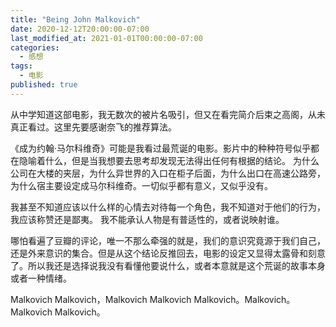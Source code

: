 ```yaml
---
title: "Being John Malkovich"
date: 2020-12-12T20:00:00-07:00
last_modified_at: 2021-01-01T00:00:00-07:00
categories:
  - 感想
tags:
  - 电影
published: true
---
```

从中学知道这部电影，我无数次的被片名吸引，但又在看完简介后束之高阁，从未真正看过。这里先要感谢奈飞的推荐算法。

《成为约翰·马尔科维奇》可能是我看过最荒诞的电影。影片中的种种符号似乎都在隐喻着什么，但是当我想要去思考却发现无法得出任何有根据的结论。
为什么公司在大楼的夹层，为什么异世界的入口在柜子后面，为什么出口在高速公路旁，为什么宿主要设定成马尔科维奇。一切似乎都有意义，又似乎没有。

我甚至不知道应该以什么样的心情去对待每一个角色，我不知道对于他们的行为，我应该称赞还是鄙夷。
我不能承认人物是有普适性的，或者说映射谁。

哪怕看遍了豆瓣的评论，唯一不那么牵强的就是，我们的意识究竟源于我们自己，还是外来意识的集合。但是从这个结论反推回去，电影的设定又显得太露骨和刻意了。所以我还是选择说我没有看懂他要说什么，或者本意就是这个荒诞的故事本身或者一种情绪。

Malkovich Malkovich，Malkovich Malkovich Malkovich。Malkovich。 Malkovich Malkovich。
